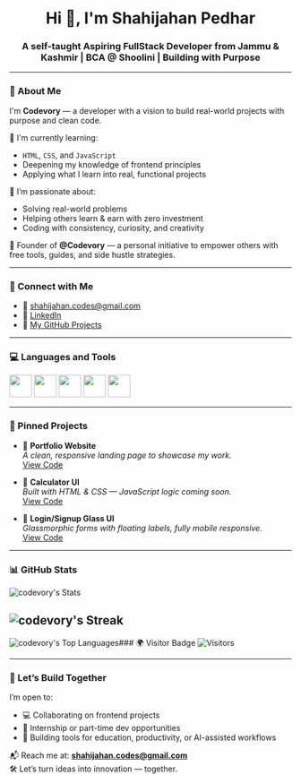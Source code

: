 <h1 align="center">Hi 👋, I'm Shahijahan Pedhar</h1>
<h3 align="center">A self-taught Aspiring FullStack Developer from Jammu & Kashmir | BCA @ Shoolini | Building with Purpose</h3>

---

### 🌱 About Me
I'm **Codevory** — a developer with a vision to build real-world projects with purpose and clean code.

🚀 I'm currently learning:  
- `HTML`, `CSS`, and `JavaScript`  
- Deepening my knowledge of frontend principles  
- Applying what I learn into real, functional projects  

🔭 I’m passionate about:  
- Solving real-world problems  
- Helping others learn & earn with zero investment  
- Coding with consistency, curiosity, and creativity  

🧠 Founder of **@Codevory** — a personal initiative to empower others with free tools, guides, and side hustle strategies.

---

### 🔗 Connect with Me
- 📧 shahijahan.codes@gmail.com  
- 💼 [LinkedIn](https://www.linkedin.com/in/shahijahan-pedhar/)  
- 🧠 [My GitHub Projects](https://github.com/codevory)  

---

### 💻 Languages and Tools
<p align="left">
  <img src="https://cdn.jsdelivr.net/gh/devicons/devicon/icons/html5/html5-original.svg" height="40" />
  <img src="https://cdn.jsdelivr.net/gh/devicons/devicon/icons/css3/css3-original.svg" height="40" />
  <img src="https://cdn.jsdelivr.net/gh/devicons/devicon/icons/javascript/javascript-original.svg" height="40" />
  <img src="https://cdn.jsdelivr.net/gh/devicons/devicon/icons/vscode/vscode-original.svg" height="40" />
  <img src="https://cdn.jsdelivr.net/gh/devicons/devicon/icons/git/git-original.svg" height="40" />
</p>

---

### 📌 Pinned Projects

- 🎯 **Portfolio Website**  
  _A clean, responsive landing page to showcase my work._  
  [View Code](https://github.com/codevory/portfolio-landing-page)  

- 🧮 **Calculator UI**  
  _Built with HTML & CSS — JavaScript logic coming soon._  
  [View Code](https://github.com/codevory/calculator-ui-html-css)

- 🔐 **Login/Signup Glass UI**  
  _Glassmorphic forms with floating labels, fully mobile responsive._  
  [View Code](https://github.com/codevory/Signup-Form-UI)

---

### 📊 GitHub Stats

![codevory's Stats](https://github-readme-stats.vercel.app/api?username=codevory&theme=vue-dark&show_icons=true&hide_border=true&count_private=true)

![codevory's Streak](https://github-readme-streak-stats.herokuapp.com/?user=codevory&theme=vue-dark&hide_border=true)
---
![codevory's Top Languages](https://github-readme-stats.vercel.app/api/top-langs/?username=codevory&theme=vue-dark&show_icons=true&hide_border=true&layout=compact)### 🌍 Visitor Badge
![Visitors](https://komarev.com/ghpvc/?username=codevory&label=Profile%20Views&color=0e75b6&style=flat)




---

### 🤝 Let’s Build Together

I’m open to:
- 💻 Collaborating on frontend projects
- 🌱 Internship or part-time dev opportunities
- 🧩 Building tools for education, productivity, or AI-assisted workflows

📬 Reach me at: **shahijahan.codes@gmail.com**  
🛠️ Let’s turn ideas into innovation — together.
